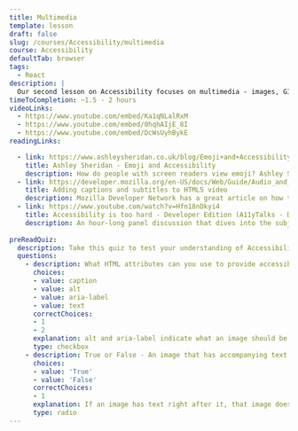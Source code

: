 ```yaml
---
title: Multimedia
template: lesson
draft: false
slug: /courses/Accessibility/multimedia
course: Accessibility
defaultTab: browser
tags:
  - React
description: |
  Our second lesson on Accessibility focuses on multimedia - images, GIFs, videos, icons, and more! Learn more about how to meaningfully present visual media and content to all citizens of the Internet.
timeToCompletion: ~1.5 - 2 hours
videoLinks: 
  - https://www.youtube.com/embed/Ka1qNLalRxM
  - https://www.youtube.com/embed/0hqhAIjE_8I
  - https://www.youtube.com/embed/DcWsUyhBykE
readingLinks: 

  - link: https://www.ashleysheridan.co.uk/blog/Emoji+and+Accessibility
    title: Ashley Sheridan - Emoji and Accessibility
    description: How do people with screen readers view emoji? Ashley Sheridan discusses how to make text and native emoji more accessible in HTML!
  - link: https://developer.mozilla.org/en-US/docs/Web/Guide/Audio_and_video_delivery/Adding_captions_and_subtitles_to_HTML5_video
    title: Adding captions and subtitles to HTML5 video
    description: Mozilla Developer Network has a great article on how to add multilanguage captions to videos!
  - link: https://www.youtube.com/watch?v=Hfn18nDkyi4
    title: Accessibility is too hard - Developer Edition (A11yTalks - December 2019)
    description: An hour-long panel discussion that dives into the subject of accessibility difficulties. "It's too hard!" you may hear people say. If you've got the time, this video goes into a lot of detail and perspectives on accessibility as part of an engineering and agile environment.
  
preReadQuiz:
  description: Take this quiz to test your understanding of Accessibility - Multimedia!
  questions: 
    - description: What HTML attributes can you use to provide accessible labels for images?
      choices:
      - value: caption
      - value: alt
      - value: aria-label
      - value: text
      correctChoices:
      - 1
      - 2
      explanation: alt and aria-label indicate what an image should be read as when screen readers view it. Captions are the name of an HTML element used for videos, and the Text element is used only in SVGs.
      type: checkbox
    - description: True or False - An image that has accompanying text next to it should be given a meaningfully descriptive alt tag.
      choices:
      - value: 'True'
      - value: 'False'
      correctChoices: 
      - 1
      explanation: If an image has text right after it, that image does NOT need an alt tag. If the text describes the image, or is in some way related to it, the image should be marked as decorative by passing in alt=''. Passing in any text content to the alt attribute will have that text be read out, in addition to the text next to the image.
      type: radio
---
```

